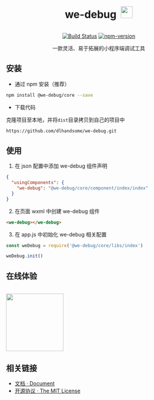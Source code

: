 <div align="center">
<br>
<br>
<h1 style="display: inline-block; margin-right: 8px;">we-debug</h1>

<img src="https://user-images.githubusercontent.com/16918885/77879578-4c0b8500-728d-11ea-934f-b6e55f6dbab0.png" width=32 />

[![Build Status](https://travis-ci.com/dlhandsome/we-debug.svg?token=PfDv3SxcBYsJDq3kuspS&branch=master)](https://travis-ci.com/dlhandsome/we-debug) [![npm-version](https://img.shields.io/npm/v/@we-debug/core.svg)](https://www.npmjs.com/package/@we-debug/core)

<p>一款灵活、易于拓展的小程序端调试工具</p>
</div>


## 安装

- 通过 npm 安装（推荐）

```bash
npm install @we-debug/core --save
```

- 下载代码

克隆项目至本地，并将`dist`目录拷贝到自己的项目中

```bash
https://github.com/dlhandsome/we-debug.git
```

## 使用

1. 在 json 配置中添加 we-debug 组件声明

```json
{
  "usingComponents": {
    "we-debug": "@we-debug/core/component/index/index"
  }
}
```

2. 在页面 wxml 中创建 we-debug 组件

```html
<we-debug></we-debug>
```

3. 在 app.js 中初始化 we-debug 相关配置

```javascript
const weDebug = require('@we-debug/core/libs/index')

weDebug.init()
```

## 在线体验

<br>
<img src=https://user-images.githubusercontent.com/16918885/77880177-9d684400-728e-11ea-9dc8-0b4be8042caf.jpg width=156/>
<br>

## 相关链接

- [文档 · Document](https://dlhandsome.github.io/we-debug/#/)
- [开源协议 · The MIT License](http://opensource.org/licenses/MIT)

